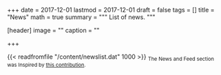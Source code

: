 +++
date = 2017-12-01
lastmod = 2017-12-01
draft = false
tags = []
title = "News"
math = true
summary = """
List of news.
"""

[header]
image = ""
caption = ""

+++

{{< readfromfile "/content/newslist.dat" 1000 >}} 
<sub>The News and Feed section was Inspired by [this contribution](https://github.com/gcushen/hugo-academic/issues/1677).</sub>
